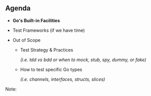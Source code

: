 ## Agenda

* **Go's Built-in Facilities**
* Test Frameworks (if we have time)

* Out of Scope
	* Test Strategy & Practices
	  
	  *(i.e. tdd vs bdd or when to mock, stub, spy, dummy, or fake)*
	* How to test specific Go types
	
	  *(i.e. channels, interfaces, structs, slices)*

Note:
